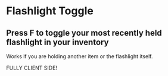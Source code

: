 
# Flashlight Toggle

## Press F to toggle your most recently held flashlight in your inventory

Works if you are holding another item or the flashlight itself.

FULLY CLIENT SIDE!
